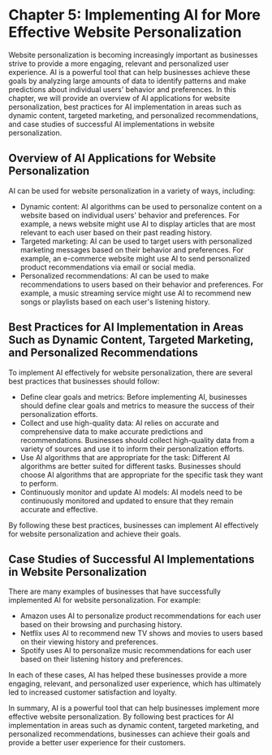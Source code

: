 Chapter 5: Implementing AI for More Effective Website Personalization
=====================================================================

Website personalization is becoming increasingly important as businesses strive to provide a more engaging, relevant and personalized user experience. AI is a powerful tool that can help businesses achieve these goals by analyzing large amounts of data to identify patterns and make predictions about individual users' behavior and preferences. In this chapter, we will provide an overview of AI applications for website personalization, best practices for AI implementation in areas such as dynamic content, targeted marketing, and personalized recommendations, and case studies of successful AI implementations in website personalization.

Overview of AI Applications for Website Personalization
-------------------------------------------------------

AI can be used for website personalization in a variety of ways, including:

* Dynamic content: AI algorithms can be used to personalize content on a website based on individual users' behavior and preferences. For example, a news website might use AI to display articles that are most relevant to each user based on their past reading history.
* Targeted marketing: AI can be used to target users with personalized marketing messages based on their behavior and preferences. For example, an e-commerce website might use AI to send personalized product recommendations via email or social media.
* Personalized recommendations: AI can be used to make recommendations to users based on their behavior and preferences. For example, a music streaming service might use AI to recommend new songs or playlists based on each user's listening history.

Best Practices for AI Implementation in Areas Such as Dynamic Content, Targeted Marketing, and Personalized Recommendations
---------------------------------------------------------------------------------------------------------------------------

To implement AI effectively for website personalization, there are several best practices that businesses should follow:

* Define clear goals and metrics: Before implementing AI, businesses should define clear goals and metrics to measure the success of their personalization efforts.
* Collect and use high-quality data: AI relies on accurate and comprehensive data to make accurate predictions and recommendations. Businesses should collect high-quality data from a variety of sources and use it to inform their personalization efforts.
* Use AI algorithms that are appropriate for the task: Different AI algorithms are better suited for different tasks. Businesses should choose AI algorithms that are appropriate for the specific task they want to perform.
* Continuously monitor and update AI models: AI models need to be continuously monitored and updated to ensure that they remain accurate and effective.

By following these best practices, businesses can implement AI effectively for website personalization and achieve their goals.

Case Studies of Successful AI Implementations in Website Personalization
------------------------------------------------------------------------

There are many examples of businesses that have successfully implemented AI for website personalization. For example:

* Amazon uses AI to personalize product recommendations for each user based on their browsing and purchasing history.
* Netflix uses AI to recommend new TV shows and movies to users based on their viewing history and preferences.
* Spotify uses AI to personalize music recommendations for each user based on their listening history and preferences.

In each of these cases, AI has helped these businesses provide a more engaging, relevant, and personalized user experience, which has ultimately led to increased customer satisfaction and loyalty.

In summary, AI is a powerful tool that can help businesses implement more effective website personalization. By following best practices for AI implementation in areas such as dynamic content, targeted marketing, and personalized recommendations, businesses can achieve their goals and provide a better user experience for their customers.
